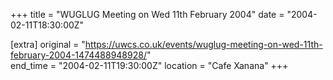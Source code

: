 +++
title = "WUGLUG Meeting on Wed 11th February 2004"
date = "2004-02-11T18:30:00Z"

[extra]
original = "https://uwcs.co.uk/events/wuglug-meeting-on-wed-11th-february-2004-1474488948928/"    
end_time = "2004-02-11T19:30:00Z"
location = "Cafe Xanana"
+++



